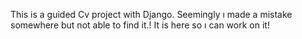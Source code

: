 This is a guided Cv project with Django. Seemingly ı made a mistake somewhere but not able to find it.! It is here so ı can work on it! 
